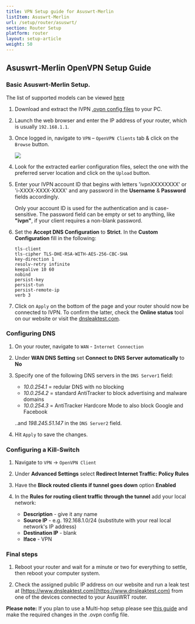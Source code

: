 ```yaml
---
title: VPN Setup guide for Asuswrt-Merlin
listItem: Asuswrt-Merlin
url: /setup/router/asuswrt/
section: Router Setup
platform: router
layout: setup-article
weight: 50
---
```

## Asuswrt-Merlin OpenVPN Setup Guide

### Basic Asuswrt-Merlin Setup.

<div markdown="1" class="notice notice--warning">
The list of supported models can be viewed <a href="https://asuswrt.lostrealm.ca/about">here</a>
</div>

1.  Download and extract the IVPN [.ovpn config files](/releases/config/ivpn-openvpn-config.zip) to your PC.

2.  Launch the web browser and enter the IP address of your router, which is usually `192.168.1.1`.

3.  Once logged in, navigate to `VPN` – `OpenVPN Clients` tab & click on the `Browse` button.

    ![](/images-static/uploads/install-openvpn-asuswrt-010.png)

4.  Look for the extracted earlier configuration files, select the one with the preferred server location and click on the `Upload` button.

5.  Enter your IVPN account ID that begins with letters 'ivpnXXXXXXXX' or 'i-XXXX-XXXX-XXXX' and any password in the **Username** & **Password** fields accordingly.

    <div markdown="1" class="notice notice--info">
    Only your account ID is used for the authentication and is case-sensitive. The password field can be empty or set to anything, like <strong>"ivpn"</strong>, if your client requires a non-blank password.
    </div>

6.  Set the **Accept DNS Configuration** to **Strict**. In the **Custom Configuration** fill in the following:

    ```
    tls-client
    tls-cipher TLS-DHE-RSA-WITH-AES-256-CBC-SHA
    key-direction 1
    resolv-retry infinite
    keepalive 10 60
    nobind
    persist-key
    persist-tun
    persist-remote-ip
    verb 3
    ```

7.  Click on `Apply` on the bottom of the page and your router should now be connected to IVPN. To confirm the latter, check the **Online status** tool on our website or visit the [dnsleaktest.com](https://dnsleaktest.com/).

### Configuring DNS

1. On your router, navigate to `WAN` - `Internet Connection`

2. Under **WAN DNS Setting** set **Connect to DNS Server automatically** to **No**

3. Specify one of the following DNS servers in the `DNS Server1` field:

    * *10.0.254.1* = redular DNS with no blocking
    * *10.0.254.2* = standard AntiTracker to block advertising and malware domains
    * *10.0.254.3* = AntiTracker Hardcore Mode to also block Google and Facebook

    ..and *198.245.51.147* in the `DNS Server2` field.

4. Hit `Apply` to save the changes.

### Configuring a Kill-Switch

1.  Navigate to `VPN` -> `OpenVPN Client`

2.  Under **Advanced Settings** select **Redirect Internet Traffic: Policy Rules**

3.  Have the **Block routed clients if tunnel goes down** option **Enabled**

4.  In the **Rules for routing client traffic through the tunnel** add your local network:  
    * **Description** - give it any name
    * **Source IP** - e.g. 192.168.1.0/24 (substitute with your real local network's IP address)
    * **Destination IP** - blank
    * **Iface** - VPN

### Final steps

1. Reboot your router and wait for a minute or two for everything to settle, then reboot your computer system.

2. Check the assigned public IP address on our website and run a leak test at [https://www.dnsleaktest.com](https://www.dnsleaktest.com) from one of the devices connected to your AsusWRT router.

**Please note:** If you plan to use a Multi-hop setup please see [this guide](/knowledgebase/general/how-can-i-connect-to-the-multihop-network/) and make the required changes in the .ovpn config file. 